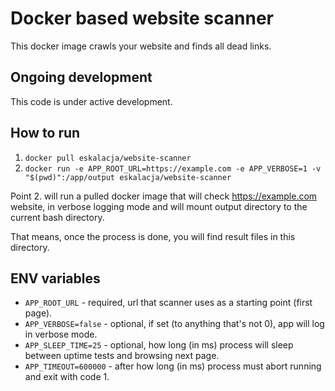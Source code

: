 # Docker based website scanner

This docker image crawls your website and finds all dead links.

## Ongoing development

This code is under active development.

## How to run

1. `docker pull eskalacja/website-scanner`
2. `docker run -e APP_ROOT_URL=https://example.com -e APP_VERBOSE=1 -v "$(pwd)":/app/output eskalacja/website-scanner`

Point 2. will run a pulled docker image that will check https://example.com website, in verbose logging mode and will mount output directory to the current bash directory.

That means, once the process is done, you will find result files in this directory.
## ENV variables

- `APP_ROOT_URL` - required, url that scanner uses as a starting point (first page).
- `APP_VERBOSE=false` - optional, if set (to anything that's not 0), app will log in verbose mode.
- `APP_SLEEP_TIME=25` - optional, how long (in ms) process will sleep between uptime tests and browsing next page.
- `APP_TIMEOUT=600000` - after how long (in ms) process must abort running and exit with code 1.
